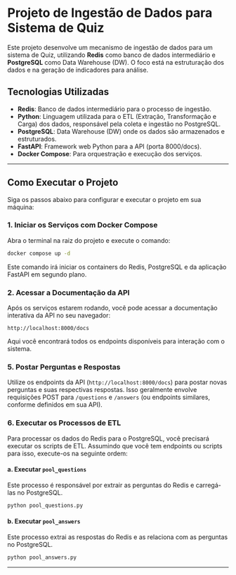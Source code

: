 # Projeto de Ingestão de Dados para Sistema de Quiz

Este projeto desenvolve um mecanismo de ingestão de dados para um sistema de Quiz, utilizando **Redis** como banco de dados intermediário e **PostgreSQL** como Data Warehouse (DW). O foco está na estruturação dos dados e na geração de indicadores para análise.

## Tecnologias Utilizadas

* **Redis**: Banco de dados intermediário para o processo de ingestão.
* **Python**: Linguagem utilizada para o ETL (Extração, Transformação e Carga) dos dados, responsável pela coleta e ingestão no PostgreSQL.
* **PostgreSQL**: Data Warehouse (DW) onde os dados são armazenados e estruturados.
* **FastAPI**: Framework web Python para a API (porta 8000/docs).
* **Docker Compose**: Para orquestração e execução dos serviços.

---

## Como Executar o Projeto

Siga os passos abaixo para configurar e executar o projeto em sua máquina:

### 1. Iniciar os Serviços com Docker Compose

Abra o terminal na raiz do projeto e execute o comando:

```bash
docker compose up -d
```

Este comando irá iniciar os containers do Redis, PostgreSQL e da aplicação FastAPI em segundo plano.

### 2. Acessar a Documentação da API

Após os serviços estarem rodando, você pode acessar a documentação interativa da API no seu navegador:

```
http://localhost:8000/docs
```

Aqui você encontrará todos os endpoints disponíveis para interação com o sistema.

### 5. Postar Perguntas e Respostas

Utilize os endpoints da API (`http://localhost:8000/docs`) para postar novas perguntas e suas respectivas respostas. Isso geralmente envolve requisições POST para `/questions` e `/answers` (ou endpoints similares, conforme definidos em sua API).

### 6. Executar os Processos de ETL

Para processar os dados do Redis para o PostgreSQL, você precisará executar os scripts de ETL. Assumindo que você tem endpoints ou scripts para isso, execute-os na seguinte ordem:

#### a. Executar `pool_questions`

Este processo é responsável por extrair as perguntas do Redis e carregá-las no PostgreSQL.

```bash
python pool_questions.py
```

#### b. Executar `pool_answers`

Este processo extrai as respostas do Redis e as relaciona com as perguntas no PostgreSQL.

```bash
python pool_answers.py
```

---